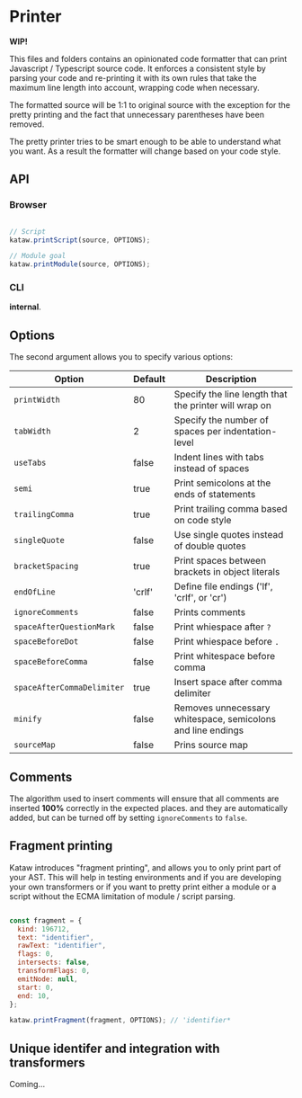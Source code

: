# Printer

**WIP!**

This files and folders contains an opinionated code formatter that can print Javascript / Typescript source code.
It enforces a consistent style by parsing your code and re-printing it with its own rules that take the maximum line
length into account, wrapping code when necessary.

The formatted source will be 1:1 to original source with the exception for the pretty printing and the fact that unnecessary
parentheses have been removed.

The pretty printer tries to be smart enough to be able to understand what you want. As a result the formatter will
change based on your code style.

## API

### Browser

```js

// Script
kataw.printScript(source, OPTIONS);

// Module goal
kataw.printModule(source, OPTIONS);
```


### CLI

**internal**.

## Options

The second argument allows you to specify various options:

| Option        | Default |  Description |
| ----------- | -----------|------------------------------------------------- |
| `printWidth`  | 80 | Specify the line length that the printer will wrap on |
| `tabWidth`  | 2 | Specify the number of spaces per indentation-level |
| `useTabs`  | false | Indent lines with tabs instead of spaces |
| `semi`  | true |  Print semicolons at the ends of statements |
| `trailingComma`  | true | Print trailing comma based on code style |
| `singleQuote`  | false | Use single quotes instead of double quotes |
| `bracketSpacing`  | true | Print spaces between brackets in object literals |
| `endOfLine`  | 'crlf' | Define file endings ('lf', 'crlf', or 'cr') |
| `ignoreComments`  | false | Prints comments |
| `spaceAfterQuestionMark`  | false | Print whiespace after `?` |
| `spaceBeforeDot`  | false | Print whiespace before `.` |
| `spaceBeforeComma` | false | Print whitespace before comma |
| `spaceAfterCommaDelimiter`  | true | Insert space after comma delimiter |
| `minify`  | false | Removes unnecessary whitespace, semicolons and line endings |
| `sourceMap`  | false | Prins source map |

## Comments

The algorithm used to insert comments will ensure that all comments are inserted **100%** correctly in the expected places.
and they are automatically added, but can be turned off by setting `ignoreComments` to `false`. 

## Fragment printing

Kataw introduces "fragment printing", and allows you to only print part of your AST. This will help in testing environments and if you are developing
your own transformers or if you want to pretty print either a module or a script without the ECMA limitation of module / script parsing.
```js

const fragment = {
  kind: 196712,
  text: "identifier",
  rawText: "identifier",
  flags: 0,
  intersects: false,
  transformFlags: 0,
  emitNode: null,
  start: 0,
  end: 10,
};

kataw.printFragment(fragment, OPTIONS); // 'identifier*

```

## Unique identifer and integration with transformers

Coming...

